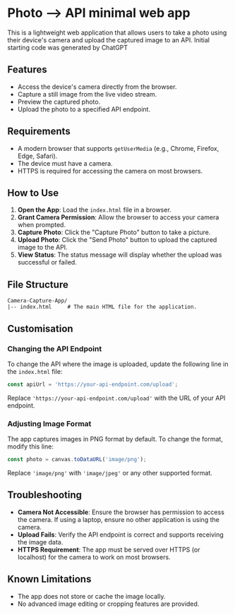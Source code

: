 # Photo --> API minimal web app

This is a lightweight web application that allows users to take a photo using their device's camera and upload the captured image to an API. Initial starting code was generated by ChatGPT

## Features

- Access the device's camera directly from the browser.
- Capture a still image from the live video stream.
- Preview the captured photo.
- Upload the photo to a specified API endpoint.

## Requirements

- A modern browser that supports `getUserMedia` (e.g., Chrome, Firefox, Edge, Safari).
- The device must have a camera.
- HTTPS is required for accessing the camera on most browsers.

## How to Use

1. **Open the App**: Load the `index.html` file in a browser.
2. **Grant Camera Permission**: Allow the browser to access your camera when prompted.
3. **Capture Photo**: Click the "Capture Photo" button to take a picture.
4. **Upload Photo**: Click the "Send Photo" button to upload the captured image to the API.
5. **View Status**: The status message will display whether the upload was successful or failed.

## File Structure

```
Camera-Capture-App/
|-- index.html     # The main HTML file for the application.
```

## Customisation

### Changing the API Endpoint
To change the API where the image is uploaded, update the following line in the `index.html` file:
```javascript
const apiUrl = 'https://your-api-endpoint.com/upload';
```
Replace `'https://your-api-endpoint.com/upload'` with the URL of your API endpoint.

### Adjusting Image Format
The app captures images in PNG format by default. To change the format, modify this line:
```javascript
const photo = canvas.toDataURL('image/png');
```
Replace `'image/png'` with `'image/jpeg'` or any other supported format.

## Troubleshooting

- **Camera Not Accessible**: Ensure the browser has permission to access the camera. If using a laptop, ensure no other application is using the camera.
- **Upload Fails**: Verify the API endpoint is correct and supports receiving the image data.
- **HTTPS Requirement**: The app must be served over HTTPS (or localhost) for the camera to work on most browsers.

## Known Limitations

- The app does not store or cache the image locally.
- No advanced image editing or cropping features are provided.
